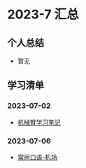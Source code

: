 # 2023-7 汇总
## 个人总结
* 暂无

## 学习清单
### 2023-07-02
* [机械臂学习笔记](./2023-07-02/%E6%9C%BA%E6%A2%B0%E8%87%82%E5%AD%A6%E4%B9%A0%E7%AC%94%E8%AE%B0.md)

### 2023-07-06
* [常用口语-机场](./2023-07-06/%E5%B8%B8%E7%94%A8%E5%8F%A3%E8%AF%AD-%E6%9C%BA%E5%9C%BA.md)

